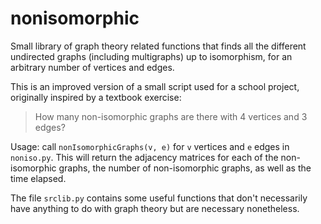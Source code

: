 # nonisomorphic
Small library of graph theory related functions that finds all the different undirected graphs (including multigraphs) up to isomorphism, for an arbitrary number of vertices and edges.

This is an improved version of a small script used for a school project, originally inspired by a textbook exercise: 
>How many non-isomorphic graphs are there with 4 vertices and 3 edges?

Usage: call `nonIsomorphicGraphs(v, e)` for `v` vertices and `e` edges in `noniso.py`. This will return the adjacency matrices for each of the non-isomorphic graphs, the number of non-isomorphic graphs, as well as the time elapsed.

The file `srclib.py` contains some useful functions that don't necessarily have anything to do with graph theory but are necessary nonetheless.
